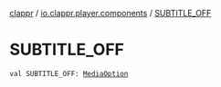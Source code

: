 [clappr](../index.md) / [io.clappr.player.components](index.md) / [SUBTITLE_OFF](.)

# SUBTITLE_OFF

`val SUBTITLE_OFF: `[`MediaOption`](-media-option/index.md)